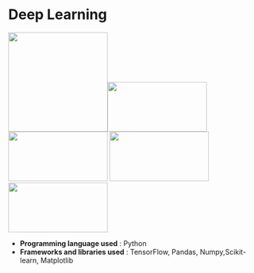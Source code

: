 # **Deep Learning**

<img src="https://www.python.org/static/img/python-logo@2x.png" height="200" width="200"/><img src="https://www.gstatic.com/devrel-devsite/prod/v8332a5cec2b627575422eb634078b4a9892f3eac6f9006e54b6e9bbf0bfda91f/tensorflow/images/lockup.svg" height="100" width="200"/> <img src="https://matplotlib.org/_static/logo_light.svg" height="100" width="200"/> <img src="https://scikit-learn.org/stable/_static/scikit-learn-logo-small.png" height="100" width="200"/> <img src ="https://numpy.org/images/logo.svg" width="200" height="100"/>

- **Programming language used** : Python
- **Frameworks and libraries used** : TensorFlow, Pandas, Numpy,Scikit-learn, Matplotlib

